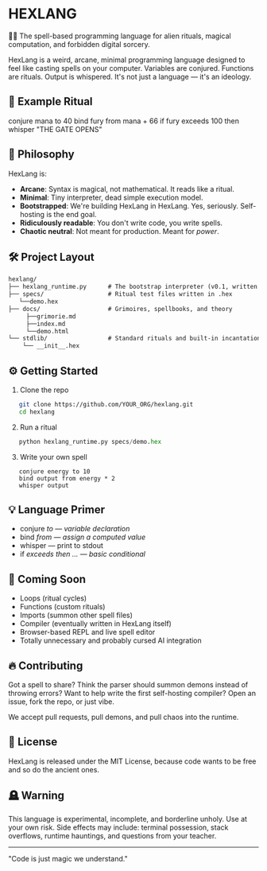 HEXLANG
=======

🧙‍♂️ The spell-based programming language for alien rituals, magical computation, and forbidden digital sorcery.

HexLang is a weird, arcane, minimal programming language designed to feel like casting spells on your computer. Variables are conjured. Functions are rituals. Output is whispered. It's not just a language — it's an ideology.

📜 Example Ritual
-----------------

conjure mana to 40
bind fury from mana + 66
if fury exceeds 100 then whisper "THE GATE OPENS"

🧠 Philosophy
-------------

HexLang is:

- **Arcane**: Syntax is magical, not mathematical. It reads like a ritual.
- **Minimal**: Tiny interpreter, dead simple execution model.
- **Bootstrapped**: We're building HexLang in HexLang. Yes, seriously. Self-hosting is the end goal.
- **Ridiculously readable**: You don't write code, you write spells.
- **Chaotic neutral**: Not meant for production. Meant for *power*.

🛠 Project Layout
-----------------
```md
hexlang/
├── hexlang_runtime.py      # The bootstrap interpreter (v0.1, written in Python)
├── specs/                  # Ritual test files written in .hex
   └──demo.hex              
├── docs/                   # Grimoires, spellbooks, and theory
     ├──grimorie.md
     ├──index.md
     └──demo.html     
└── stdlib/                 # Standard rituals and built-in incantations
    └── __init__.hex     
```
⚙️ Getting Started
-------------------

1. Clone the repo
```bash
   git clone https://github.com/YOUR_ORG/hexlang.git
   cd hexlang
```
2. Run a ritual
```python
   python hexlang_runtime.py specs/demo.hex
```
3. Write your own spell
```hex
   conjure energy to 10
   bind output from energy * 2
   whisper output
```
💡 Language Primer
-------------------

- conjure <var> to <value>          — variable declaration
- bind <var> from <expression>      — assign a computed value
- whisper <thing>                   — print to stdout
- if <var> exceeds <num> then ...   — basic conditional

🧪 Coming Soon
--------------

- Loops (ritual cycles)
- Functions (custom rituals)
- Imports (summon other spell files)
- Compiler (eventually written in HexLang itself)
- Browser-based REPL and live spell editor
- Totally unnecessary and probably cursed AI integration

🔥 Contributing
----------------

Got a spell to share? Think the parser should summon demons instead of throwing errors? Want to help write the first self-hosting compiler? Open an issue, fork the repo, or just vibe.

We accept pull requests, pull demons, and pull chaos into the runtime.

📖 License
-----------

HexLang is released under the MIT License, because code wants to be free and so do the ancient ones.

🪦 Warning
----------

This language is experimental, incomplete, and borderline unholy. Use at your own risk. Side effects may include: terminal possession, stack overflows, runtime hauntings, and questions from your teacher.

---

"Code is just magic we understand."
